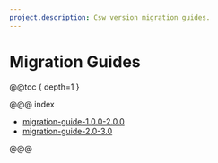 ```yaml
---
project.description: Csw version migration guides.
---
```

# Migration Guides

@@toc { depth=1 }

@@@ index

* [migration-guide-1.0.0-2.0.0](migration_guide_1.0.0_to_2.0.0/migration-guide-1.0.0-to-2.0.0.md)
* [migration-guide-2.0-3.0](migration_guide_2.0_to_3.0/migration-guide-2.0-to-3.0.md)

@@@